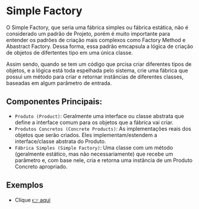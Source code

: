 # Simple Factory
O Simple Factory, que seria uma fábrica simples ou fábrica estática, não é considerado um padrão de Projeto, porém é muito importante para entender os padrões de criação mais complexos como Factory Method e Abastract Factory. Dessa forma, essa padrão emcapsula a lógica de criação de objetos de difertentes tipo em uma única classe.

Assim sendo, quando se tem um código que prcisa criar diferentes tipos de objetos, e a lógica está toda espelhada pelo sistema, crie uma fábrica que possui um método para criar e retornar instâncias de diferentes classes, baseadas em algum parâmetro de entrada.

## Componentes Principais:
- `Produto (Product)`: Geralmente uma interface ou classe abstrata que define a interface comum para os objetos que a fábrica vai criar.
- `Produtos Concretos (Concrete Products)`: As implementações reais dos objetos que serão criados. Eles implementam/estendem a interface/classe abstrata do Produto.
- `Fábrica Simples (Simple Factory)`: Uma classe com um método (geralmente estático, mas não necessariamente) que recebe um parâmetro e, com base nele, cria e retorna uma instância de um Produto Concreto apropriado.

## Exemplos
- Clique [👉 aqui](https://github.com/ThomasNicholas21/EstudoPython/blob/master/estudos/designpatterns/creational/factories/simple_factorie.py)